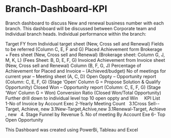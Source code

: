 # Branch-Dashboard-KPI
Branch dashboard to discuss New and renewal business number with each branch. This dashboard will be discussed between Corporate team and Individual branch heads. Individual performance within the branch:

Target FY from Individual target sheet (New, Cross sell and Renewal) Fields to be referred (Column C, E, F and G)
Placed Achievement form Brokerage + Fees sheet (New, Cross sell and Renewal) (Brokerage sheet: Column G, J, M, K, L) (Fees Sheet: B, D, E, F, G)
Invoiced Achievement from Invoice sheet (New, Cross sell and Renewal) Column (B, F, G, J)
Percentage of Achievement for Placed and Invoice – (Achieved/budget)
No of meetings for current year – Meeting sheet (A, C, D)
Open Oppty – Opportunity report (Column: C, E, F, G) (Stage ‘Open’ Column G = Propose Solution & Qualify Opportunity)
Closed Won – Opportunity report (Column: C, E, F, G) (Stage ‘Won’ Column G = Won)
Conversion Ratio (Closed Won/Total Opportunity)
Further drill down to individual level top 10 open oppty and Win 
 
 
KPI List
 
1-No of Invoice by Account Exec
2-Yearly Meeting Count
 
3.1Cross Sell--Target, Achieve, new
3.1New-Target,Achive,new
3.1Renewal-Target, Achieve , new
 
4. Stage Funnel by Revenue
5. No of meeting By Account Exe
6- Top Open Opportunity

This Dashboard was created using PowerBi, Tableau and Excel
